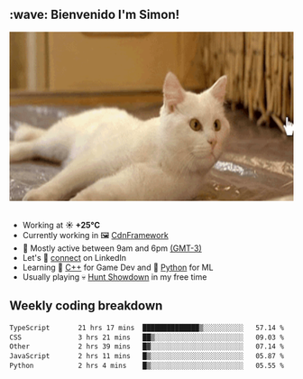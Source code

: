 <h2>:wave: <b>Bienvenido I'm Simon!&nbsp;</b></h2>

<section>
  <img src="./static/banner.gif" height=300 width=1000>
</section>

<br>

<ul>
  <li>
		<!--START_SECTION:weather-->
		Working at <b>☀️   +25°C</b>
		<!--END_SECTION:weather-->
  </li>
  <li>
    Currently working in 🖼️&nbsp;<a href=https://github.com/snapverse/cdn-framework target=_blank>CdnFramework</a>
  </li>
  <li>
    🚩 Mostly active between 9am and 6pm <a href=https://onlinealarmkur.com/world/es target=_blank>(GMT-3)</a>
  </li>
  <li>
    Let's 🔗&nbsp;<a href=https://www.linkedin.com/in/itsimmons target=_blank>connect</a> on LinkedIn
  </li>
  <li>
    Learning 👴&nbsp;<a href=https://images3.memedroid.com/images/UPLOADED755/65f2bce6734f6.webp target=_blank>C++</a> for Game Dev and 🐍&nbsp;<a href=https://qph.cf2.quoracdn.net/main-qimg-4472b6229cb75bf66ab531f3ebd4f975-lq target=_blank>Python</a> for ML
  </li>
  <li>
    Usually playing 💀&nbsp;<a href=https://www.huntshowdown.com target=_blank>Hunt Showdown</a> in my free time
  </li>
</ul>

<h2><b>Weekly coding breakdown </b></h2>

<!--START_SECTION:waka-->

```txt
TypeScript       21 hrs 17 mins  ██████████████▒░░░░░░░░░░   57.14 %
CSS              3 hrs 21 mins   ██▒░░░░░░░░░░░░░░░░░░░░░░   09.03 %
Other            2 hrs 39 mins   █▓░░░░░░░░░░░░░░░░░░░░░░░   07.14 %
JavaScript       2 hrs 11 mins   █▒░░░░░░░░░░░░░░░░░░░░░░░   05.87 %
Python           2 hrs 4 mins    █▒░░░░░░░░░░░░░░░░░░░░░░░   05.55 %
```

<!--END_SECTION:waka-->
